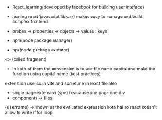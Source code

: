 - React_learning(developed by facebook for building user inteface)

- leaning react(javascript library) makes easy to manage and build complex frontend

- probes -> properties -> objects -> values : keys

- npm(node package manager)
- npx(node package exutator)

<> (called fragment)

- in both of them the convension is to use file name capital and make the function using capital name (best practices)

extenstion use jsx in vite and sometime in react file also

- single page extension (spe) beacause  one page one div 
- components -> files

{username} -> known as the evaluated expression hota hai so react doesn't allow to write if  for loop 
